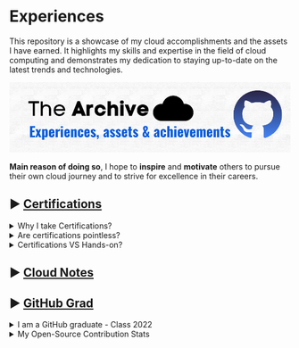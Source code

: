 # Experiences
This repository is a showcase of my cloud accomplishments and the assets I have earned. It highlights my skills and expertise in the field of cloud computing and demonstrates my dedication to staying up-to-date on the latest trends and technologies.

<img src="cover.png">

**Main reason of doing so**, I hope to **inspire** and **motivate** others to pursue their own cloud journey and to strive for excellence in their careers.


## ▶ [Certifications](https://github.com/Y4HYA4/ExperienceInCloud/tree/main/Certifications!#readme)
<!--
### Aquired Exams
> Sort by timeline.
- [1- Microsoft Azure Fundamentals](/Certifications!/1°AZ-900.pdf)
- [2- Microsoft Azure Data Fundamentals ](/Certifications!/2°DP-900.pdf)
- [3- Microsoft Azure AI Fundamentals ](/Certifications!/3°AI-900.pdf)
- [4- Microsoft Power Platform Fundamentals ](/Certifications!/4°PL-900.pdf)
- [5- Microsoft Azure Administrator Associate](/Certifications!/5°AZ-104.pdf)
- [6- Microsoft Azure Security Engineer Associate](/Certifications!/6°AZ-500.pdf)
- [7- Microsoft DevOps Engineer Expert](/Certifications!/7°AZ-400.pdf)
- [8- Microsoft Azure Developer Associate](/Certifications!/8°AZ-204.pdf)
- [9- Microsoft Certified Trainer](/Certifications!/MCT.pdf)
- [10- Microsoft Security, Compliance, and Identity Fundamentals](/Certifications!/9°SC-900.pdf)
- [11- Terraform Associate ](/Certifications!/10°Terraform.pdf)
- [12- Microsoft Azure Solutions Architect Expert](/Certifications!/11°AZ-305.pdf)
- [13- Microsoft Azure Network Engineer Associate ](/Certifications!/12°AZ-700.pdf)
- [14- Microsoft Security Operations Analyst Associate](/Certifications!/13°SC-200.pdf)
- [15- AWS Certified Cloud Practitioner ](/Certifications!/14°%20AWS%20Certified%20Cloud%20Practitioner%20certificate.pdf)
 -->
 
 <details>
<summary> Why I take Certifications? </summary>
<br>
Let me share with you why I take certifications and the value they have brought to my career and personal growth:
<br><br>
First and foremost, I take certifications because they allow me to demonstrate my skills and expertise in a particular technology or subject matter. In today's competitive job market, having certifications can set you apart from other candidates and show potential employers that you have the knowledge and dedication required to succeed in your field.
<br>
<br>
Certifications have also helped me to stay up-to-date on the latest trends and technologies. In the fast-paced world of technology, it is important to constantly learn and adapt, and certifications provide a <b>structured way</b> for me to do so.

<br>

**C**ertifications have also helped me to grow as a person. 
- Earning a certification requires hard work, dedication, and a willingness to constantly learn and challenge myself. 

These traits are not only valuable in my career, but in all aspects of my life.

</details>

<details>
<summary> Are certifications pointless? </summary>
<br>

Those who claim that certifications do not matter either possess few or no certifications themselves and are attempting to emphasize the importance of their personal experience. While we certainly value experiences, it is also important to recognize that obtaining new certifications can broaden one's skillset and facilitate personal and professional growth. 
<br>
<br>
Consider the adage: are you having years of experiences or repeating the same year over and over?
<br>
<br>
Certs are a form of self-growth and my advice is to ignore most people because they do not have your best interests at heart.
<br>
<br>
Continue to look on my [cloud Journey](https://github.com/Y4HYA4/ExperienceInCloud/tree/main/Certifications!#readme)!
 
</details>

<details>
<summary>Certifications VS Hands-on? </summary>

<img src="Certifications!/why.png">

</details>

## ▶ [Cloud Notes](https://github.com/Y4HYA4/ExperienceInCloud/tree/main/Notes#readme)
## ▶ [GitHub Grad](https://github.com/Y4HYA4/GitHubGraduation-2022/blob/main/README.md)

<details>
<summary> I am a GitHub graduate - Class 2022 </summary>
<br>

I have had the opportunity to delve deep into the platform and learn everything it has to offer. From managing repositories and working with branches, to collaborating with others and contributing to open source projects, working with pipelines using Actoins, GitHub has provided me with the tools and resources I need to succeed as a developer.

Appreciate what GitHub has done for me and my career! I truly believe it is an invaluable platform for anyone interested in software development. Get in.

<br> 

Check [the SWAG](https://github.com/Y4HYA4/GitHubGraduation-2022/blob/main/README.md) i had from GitHub as a Grad
</details>


<details> 
<summary>My Open-Source Contribution Stats</summary>
<br>

How I'm Starting 2023:
<br>

<img src="LinkedinGitHub.png">

<br>
<br>
<img src="contributions (1).png">
 
</detaiml>
